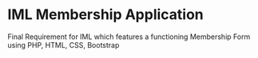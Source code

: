 # IML Membership Application
 Final Requirement for IML which features a functioning Membership Form using PHP, HTML, CSS, Bootstrap
